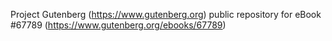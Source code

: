Project Gutenberg (https://www.gutenberg.org) public repository for
eBook #67789 (https://www.gutenberg.org/ebooks/67789)
